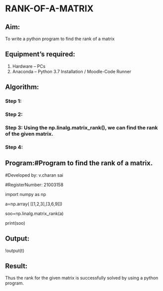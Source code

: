 # RANK-OF-A-MATRIX
## Aim:
To write a python program to find the rank of a matrix
## Equipment’s required:
1. 	Hardware – PCs
2. 	Anaconda – Python 3.7 Installation / Moodle-Code Runner
## Algorithm:
### Step 1: 
### Step 2: 
### Step 3: Using the np.linalg.matrix_rank(), we can find the rank of the given matrix.
### Step 4: 
## Program:#Program to find the rank of a matrix.
#Developed by: v.charan sai

#RegisterNumber: 21003158 

import numpy as np 

a=np.array( [[1,2,3],[3,6,9]])

soo=np.linalg.matrix_rank(a)

print(soo)

## Output:
!output(t)
## Result:
Thus the rank for the given matrix is successfully solved by  using a python program.

